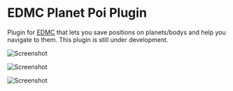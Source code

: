 # EDMC Planet Poi Plugin

Plugin for [EDMC](https://github.com/EDCD/EDMarketConnector) that lets you save positions on planets/bodys and help you navigate to them.
This plugin is still under development.

![Screenshot](imgages/EDMC_Settings.png)

![Screenshot](imgages/EDMC_Gui.png)

![Screenshot](imgages/overlay.png)
